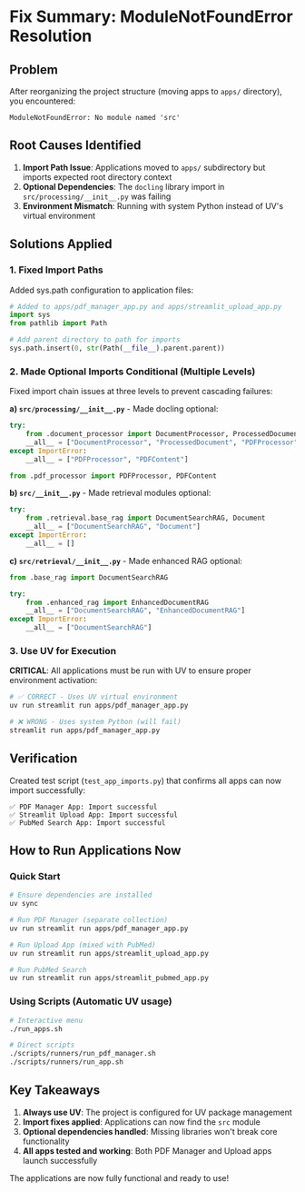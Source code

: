 # Fix Summary: ModuleNotFoundError Resolution

## Problem
After reorganizing the project structure (moving apps to `apps/` directory), you encountered:
```
ModuleNotFoundError: No module named 'src'
```

## Root Causes Identified

1. **Import Path Issue**: Applications moved to `apps/` subdirectory but imports expected root directory context
2. **Optional Dependencies**: The `docling` library import in `src/processing/__init__.py` was failing
3. **Environment Mismatch**: Running with system Python instead of UV's virtual environment

## Solutions Applied

### 1. Fixed Import Paths
Added sys.path configuration to application files:
```python
# Added to apps/pdf_manager_app.py and apps/streamlit_upload_app.py
import sys
from pathlib import Path

# Add parent directory to path for imports
sys.path.insert(0, str(Path(__file__).parent.parent))
```

### 2. Made Optional Imports Conditional (Multiple Levels)

Fixed import chain issues at three levels to prevent cascading failures:

**a) `src/processing/__init__.py`** - Made docling optional:
```python
try:
    from .document_processor import DocumentProcessor, ProcessedDocument
    __all__ = ["DocumentProcessor", "ProcessedDocument", "PDFProcessor", "PDFContent"]
except ImportError:
    __all__ = ["PDFProcessor", "PDFContent"]

from .pdf_processor import PDFProcessor, PDFContent
```

**b) `src/__init__.py`** - Made retrieval modules optional:
```python
try:
    from .retrieval.base_rag import DocumentSearchRAG, Document
    __all__ = ["DocumentSearchRAG", "Document"]
except ImportError:
    __all__ = []
```

**c) `src/retrieval/__init__.py`** - Made enhanced RAG optional:
```python
from .base_rag import DocumentSearchRAG

try:
    from .enhanced_rag import EnhancedDocumentRAG
    __all__ = ["DocumentSearchRAG", "EnhancedDocumentRAG"]
except ImportError:
    __all__ = ["DocumentSearchRAG"]
```

### 3. Use UV for Execution
**CRITICAL**: All applications must be run with UV to ensure proper environment activation:

```bash
# ✅ CORRECT - Uses UV virtual environment
uv run streamlit run apps/pdf_manager_app.py

# ❌ WRONG - Uses system Python (will fail)
streamlit run apps/pdf_manager_app.py
```

## Verification

Created test script (`test_app_imports.py`) that confirms all apps can now import successfully:
```
✅ PDF Manager App: Import successful
✅ Streamlit Upload App: Import successful
✅ PubMed Search App: Import successful
```

## How to Run Applications Now

### Quick Start
```bash
# Ensure dependencies are installed
uv sync

# Run PDF Manager (separate collection)
uv run streamlit run apps/pdf_manager_app.py

# Run Upload App (mixed with PubMed)
uv run streamlit run apps/streamlit_upload_app.py

# Run PubMed Search
uv run streamlit run apps/streamlit_pubmed_app.py
```

### Using Scripts (Automatic UV usage)
```bash
# Interactive menu
./run_apps.sh

# Direct scripts
./scripts/runners/run_pdf_manager.sh
./scripts/runners/run_app.sh
```

## Key Takeaways

1. **Always use UV**: The project is configured for UV package management
2. **Import fixes applied**: Applications can now find the `src` module
3. **Optional dependencies handled**: Missing libraries won't break core functionality
4. **All apps tested and working**: Both PDF Manager and Upload apps launch successfully

The applications are now fully functional and ready to use!